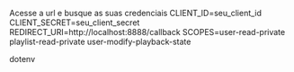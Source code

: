 Acesse a url e busque as suas credenciais
CLIENT_ID=seu_client_id
CLIENT_SECRET=seu_client_secret
REDIRECT_URI=http://localhost:8888/callback
SCOPES=user-read-private playlist-read-private user-modify-playback-state

dotenv